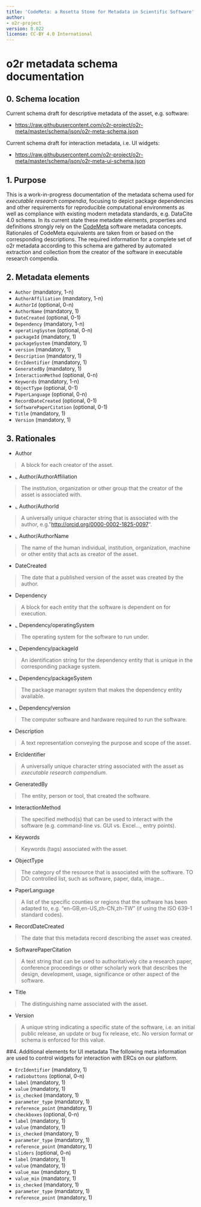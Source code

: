 ```yaml
---
title: 'CodeMeta: a Rosetta Stone for Metadata in Scientific Software'
author:
- o2r-project
version: 0.022
license: CC-BY 4.0 International
---
```


# o2r metadata schema documentation

## 0. Schema location
Current schema draft for descriptive metadata of the asset, e.g. software:

- <https://raw.githubusercontent.com/o2r-project/o2r-meta/master/schema/json/o2r-meta-schema.json>

Current schema draft for interaction metadata, i.e. UI widgets:

- <https://raw.githubusercontent.com/o2r-project/o2r-meta/master/schema/json/o2r-meta-ui-schema.json>

## 1. Purpose

This is a work-in-progress documentation of the metadata schema used for _executable research compendia_, focusing to depict package dependencies and other requirements for reproducible computational environments as well as compliance with existing modern metadata standards, e.g. DataCite 4.0 schema.
In its current state these metadate elements, properties and definitions strongly rely on the [CodeMeta](https://github.com/codemeta/codemeta) software metadata concepts. Rationales of CodeMeta equivalents are taken from or based on the corresponding descriptions.
The required information for a complete set of o2r metadata according to this schema are gathered by automated extraction and collection from the creator of the software in executable research compendia.

## 2. Metadata elements

- ```Author``` (mandatory, 1-n)
 - ```AuthorAffiliation``` (mandatory, 1-n)
 - ```AuthorId``` (optional, 0-n)
 - ```AuthorName``` (mandatory, 1)
- ```DateCreated``` (optional, 0-1)
- ```Dependency``` (mandatory, 1-n)
 - ```operatingSystem``` (optional, 0-n)
 - ```packageId``` (mandatory, 1)
 - ```packageSystem``` (mandatory, 1)
 - ```version``` (mandatory, 1)
- ```Description``` (mandatory, 1)
- ```ErcIdentifier``` (mandatory, 1)
- ```GeneratedBy``` (mandatory, 1)
- ```InteractionMethod``` (optional, 0-n)
- ```Keywords``` (mandatory, 1-n)
- ```ObjectType``` (optional, 0-1)
- ```PaperLanguage``` (optional, 0-n)
- ```RecordDateCreated``` (optional, 0-1)
- ```SoftwarePaperCitation``` (optional, 0-1)
- ```Title``` (mandatory, 1)
- ```Version``` (mandatory, 1)

## 3. Rationales

- Author
> A block for each creator of the asset.

- ⌞ Author/AuthorAffiliation
> The institution, organization or other group that the creator of the asset is associated with.

- ⌞ Author/AuthorId
> A universally unique character string that is associated with the author, e.g."http://orcid.org/0000-0002-1825-0097".

- ⌞ Author/AuthorName
> The name of the human individual, institution, organization, machine or other entity that acts as creator of the asset.

- DateCreated
> The date that a published version of the asset was created by the author.

- Dependency
> A block for each entity that the software is dependent on for execution.

- ⌞ Dependency/operatingSystem
> The operating system for the software to run under.

- ⌞ Dependency/packageId
> An identification string for the dependency entity that is unique in the corresponding package system.
 
- ⌞ Dependency/packageSystem
> The package manager system that makes the dependency entity available.
 
- ⌞ Dependency/version
> The computer software and hardware required to run the software.

- Description
> A text representation conveying the purpose and scope of the asset.

- ErcIdentifier
> A universally unique character string associated with the asset as _executable research compendium_.

- GeneratedBy
> The entity, person or tool, that created the software.

- InteractionMethod
> The specified method(s) that can be used to interact with the software (e.g. command-line vs. GUI vs. Excel..., entry points).

- Keywords
> Keywords (tags) associated with the asset.

- ObjectType
> The category of the resource that is associated with the software. TO DO: controlled list, such as software, paper, data, image...

- PaperLanguage
> A list of the specific counties or regions that the software has been adapted to, e.g. “en-GB,en-US,zh-CN,zh-TW” (if using the ISO 639-1 standard codes).

- RecordDateCreated
> The date that this metadata record describing the asset was created.

- SoftwarePaperCitation
> A text string that can be used to authoritatively cite a research paper, conference proceedings or other scholarly work that describes the design, development, usage, significance or other aspect of the software.

- Title
> The distinguishing name associated with the asset.

- Version
> A unique string indicating a specific state of the software, i.e. an initial public release, an update or bug fix release, etc. No version format or schema is enforced for this value.


##4. Additional elements for UI metadata
The following meta information are used to control widgets for interaction with ERCs on our platform.

- ```ErcIdentifier``` (mandatory, 1)
- ```radiobuttons``` (optional, 0-n)
 - ```label``` (mandatory, 1)
 - ```value``` (mandatory, 1)
 - ```is_checked``` (mandatory, 1)
 - ```parameter_type``` (mandatory, 1)
 - ```reference_point``` (mandatory, 1)
- ```checkboxes``` (optional, 0-n)
 - ```label``` (mandatory, 1)
 - ```value``` (mandatory, 1)
 - ```is_checked``` (mandatory, 1)
 - ```parameter_type``` (mandatory, 1)
 - ```reference_point``` (mandatory, 1)
- ```sliders``` (optional, 0-n)
 - ```label``` (mandatory, 1)
 - ```value``` (mandatory, 1)
 - ```value_max``` (mandatory, 1)
 - ```value_min``` (mandatory, 1)
 - ```is_checked``` (mandatory, 1)
 - ```parameter_type``` (mandatory, 1)
 - ```reference_point``` (mandatory, 1)